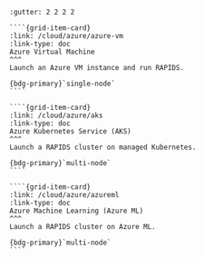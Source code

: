 `````{grid} 1 2 2 3
:gutter: 2 2 2 2

````{grid-item-card}
:link: /cloud/azure/azure-vm
:link-type: doc
Azure Virtual Machine
^^^
Launch an Azure VM instance and run RAPIDS.

{bdg-primary}`single-node`
````

````{grid-item-card}
:link: /cloud/azure/aks
:link-type: doc
Azure Kubernetes Service (AKS)
^^^
Launch a RAPIDS cluster on managed Kubernetes.

{bdg-primary}`multi-node`
````

````{grid-item-card}
:link: /cloud/azure/azureml
:link-type: doc
Azure Machine Learning (Azure ML)
^^^
Launch a RAPIDS cluster on Azure ML.

{bdg-primary}`multi-node`
````

`````
